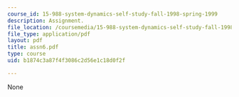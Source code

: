 ```yaml
---
course_id: 15-988-system-dynamics-self-study-fall-1998-spring-1999
description: Assignment.
file_location: /coursemedia/15-988-system-dynamics-self-study-fall-1998-spring-1999/b1874c3a87f4f3086c2d56e1c18d0f2f_assn6.pdf
file_type: application/pdf
layout: pdf
title: assn6.pdf
type: course
uid: b1874c3a87f4f3086c2d56e1c18d0f2f

---
```

None